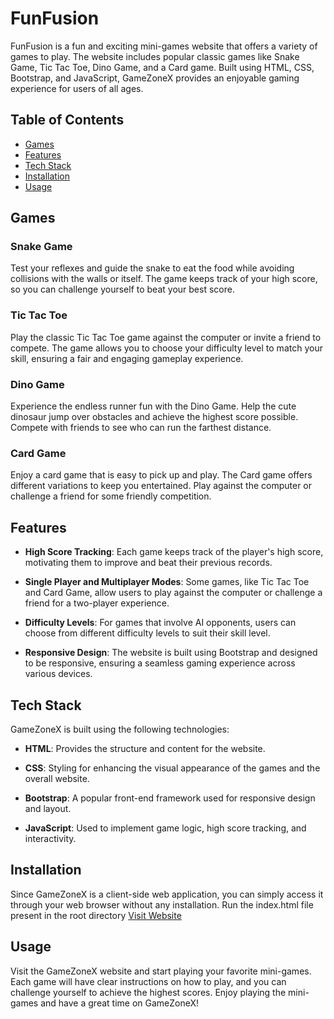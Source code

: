 # FunFusion
FunFusion is a fun and exciting mini-games website that offers a variety of games to play. The website includes popular classic games like Snake Game, Tic Tac Toe, Dino Game, and a Card game. Built using HTML, CSS, Bootstrap, and JavaScript, GameZoneX provides an enjoyable gaming experience for users of all ages.

## Table of Contents

- [Games](#games)
- [Features](#features)
- [Tech Stack](#tech-stack)
- [Installation](#installation)
- [Usage](#usage)

## Games

### Snake Game

Test your reflexes and guide the snake to eat the food while avoiding collisions with the walls or itself. The game keeps track of your high score, so you can challenge yourself to beat your best score.

### Tic Tac Toe

Play the classic Tic Tac Toe game against the computer or invite a friend to compete. The game allows you to choose your difficulty level to match your skill, ensuring a fair and engaging gameplay experience.

### Dino Game

Experience the endless runner fun with the Dino Game. Help the cute dinosaur jump over obstacles and achieve the highest score possible. Compete with friends to see who can run the farthest distance.

### Card Game

Enjoy a card game that is easy to pick up and play. The Card game offers different variations to keep you entertained. Play against the computer or challenge a friend for some friendly competition.

## Features

- **High Score Tracking**: Each game keeps track of the player's high score, motivating them to improve and beat their previous records.

- **Single Player and Multiplayer Modes**: Some games, like Tic Tac Toe and Card Game, allow users to play against the computer or challenge a friend for a two-player experience.

- **Difficulty Levels**: For games that involve AI opponents, users can choose from different difficulty levels to suit their skill level.

- **Responsive Design**: The website is built using Bootstrap and designed to be responsive, ensuring a seamless gaming experience across various devices.

## Tech Stack

GameZoneX is built using the following technologies:

- **HTML**: Provides the structure and content for the website.

- **CSS**: Styling for enhancing the visual appearance of the games and the overall website.

- **Bootstrap**: A popular front-end framework used for responsive design and layout.

- **JavaScript**: Used to implement game logic, high score tracking, and interactivity.

## Installation

Since GameZoneX is a client-side web application, you can simply access it through your web browser without any installation.
Run the index.html file present in the root directory
[Visit Website](https://gamezonex.onrender.com/)

## Usage

Visit the GameZoneX website and start playing your favorite mini-games. Each game will have clear instructions on how to play, and you can challenge yourself to achieve the highest scores.
Enjoy playing the mini-games and have a great time on GameZoneX!
